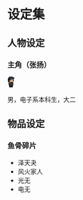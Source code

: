 # 设定集

## 人物设定

### 主角（张扬）

![张扬](../Assets/Textures/hero.png)

男，电子系本科生，大二

## 物品设定

### 鱼骨碎片

- 泽天夬
- 风火家人
- 光无
- 电无
